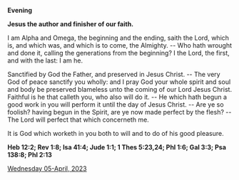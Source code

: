 **Evening**

**Jesus the author and finisher of our faith.**
 
I am Alpha and Omega, the beginning and the ending, saith the Lord, which is, and which was, and which is to come, the Almighty. -- Who hath wrought and done it, calling the generations from the beginning? I the Lord, the first, and with the last: I am he.
 
Sanctified by God the Father, and preserved in Jesus Christ. -- The very God of peace sanctify you wholly: and I pray God your whole spirit and soul and body be preserved blameless unto the coming of our Lord Jesus Christ. Faithful is he that calleth you, who also will do it. -- He which hath begun a good work in you will perform it until the day of Jesus Christ. -- Are ye so foolish? having begun in the Spirit, are ye now made perfect by the flesh? -- The Lord will perfect that which concerneth me.
 
It is God which worketh in you both to will and to do of his good pleasure.  

**Heb 12:2; Rev 1:8; Isa 41:4; Jude 1:1; 1 Thes 5:23,24; Phl 1:6; Gal 3:3; Psa 138:8; Phl 2:13**

[Wednesday 05-April, 2023](https://t.me/daily_light)

